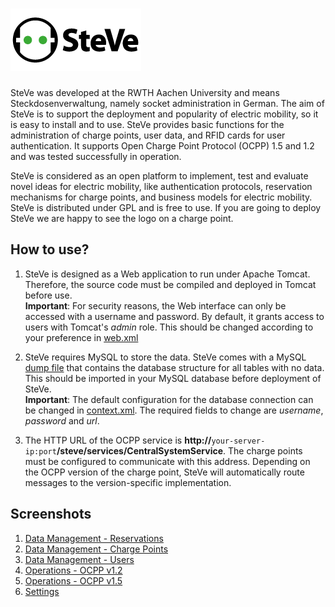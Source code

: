 ![SteVe](src/main/webapp/logo.png)
=====

SteVe was developed at the RWTH Aachen University and means Steckdosenverwaltung, namely socket administration in German. The aim of SteVe is to support the deployment and popularity of electric mobility, so it is easy to install and to use. SteVe provides basic functions for the administration of charge points, user data, and RFID cards for user authentication. It supports Open Charge Point Protocol (OCPP) 1.5 and 1.2 and was tested successfully in operation.

SteVe is considered as an open platform to implement, test and evaluate novel ideas for electric mobility, like authentication protocols, reservation mechanisms for charge points, and business models for electric mobility. SteVe is distributed under GPL and is free to use. If you are going to deploy SteVe we are happy to see the logo on a charge point.

How to use?
-----

1. SteVe is designed as a Web application to run under Apache Tomcat. Therefore, the source code must be compiled and deployed in Tomcat before use.  
**Important**: For security reasons, the Web interface can only be accessed with a username and password. By default, it grants access to users with Tomcat's *admin* role. This should be changed according to your preference in [web.xml](src/main/webapp/WEB-INF/web.xml)

2. SteVe requires MySQL to store the data. SteVe comes with a MySQL [dump file](steve-dump-no-data.sql) that contains the database structure for all tables with no data. This should be imported in your MySQL database before deployment of SteVe.  
**Important**: The default configuration for the database connection can be changed in [context.xml](src/main/webapp/META-INF/context.xml). The required fields to change are *username*, *password* and *url*.

3. The HTTP URL of the OCPP service is **http://**`your-server-ip:port`**/steve/services/CentralSystemService**. The charge points must be configured to communicate with this address. Depending on the OCPP version of the charge point, SteVe will automatically route messages to the version-specific implementation.

Screenshots
-----
1. [Data Management - Reservations](https://raw.github.com/RWTH-i5-IDSG/steve/master/src/main/webapp/images/SteVe_res.png)
2. [Data Management - Charge Points](https://raw.github.com/RWTH-i5-IDSG/steve/master/src/main/webapp/images/SteVe_cp.png)
3. [Data Management - Users](https://raw.github.com/RWTH-i5-IDSG/steve/master/src/main/webapp/images/SteVe_users.png)
4. [Operations - OCPP v1.2](https://raw.github.com/RWTH-i5-IDSG/steve/master/src/main/webapp/images/SteVe_ocpp12.png)
5. [Operations - OCPP v1.5](https://raw.github.com/RWTH-i5-IDSG/steve/master/src/main/webapp/images/SteVe_ocpp15.png)
6. [Settings](https://raw.github.com/RWTH-i5-IDSG/steve/master/src/main/webapp/images/SteVe_set.png)
